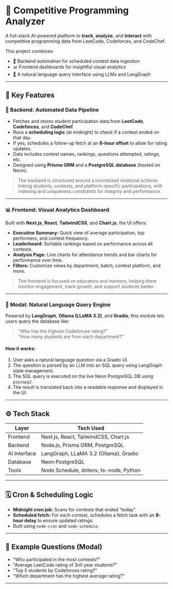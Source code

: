 # 🧠 Competitive Programming Analyzer

A full-stack AI-powered platform to **track**, **analyze**, and **interact** with competitive programming data from LeetCode, Codeforces, and CodeChef.

This project combines:
- 🔁 Backend automation for scheduled contest data ingestion
- 📊 Frontend dashboards for insightful visual analytics
- 🧠 A natural language query interface using LLMs and LangGraph

---

## 🚀 Key Features

### 🧩 Backend: Automated Data Pipeline
- Fetches and stores student participation data from **LeetCode**, **Codeforces**, and **CodeChef**.
- Runs a **scheduling logic** (at midnight) to check if a contest ended on that day.
- If yes, schedules a follow-up fetch at an **8-hour offset** to allow for rating updates.
- Data includes contest names, rankings, questions attempted, ratings, etc.
- Designed using **Prisma ORM** and a **PostgreSQL database** (hosted on Neon).

> The backend is structured around a normalized relational schema linking students, contests, and platform-specific participations, with indexing and uniqueness constraints for integrity and performance.

---

### 📊 Frontend: Visual Analytics Dashboard
Built with **Next.js**, **React**, **TailwindCSS**, and **Chart.js**, the UI offers:

- **Executive Summary:** Quick view of average participation, top performers, and contest frequency.
- **Leaderboard:** Sortable rankings based on performance across all contests.
- **Analysis Page:** Line charts for attendance trends and bar charts for performance over time.
- **Filters:** Customize views by department, batch, contest platform, and more.

> The frontend is focused on educators and mentors, helping them monitor engagement, track growth, and support students better.

---

### 🤖 Modal: Natural Language Query Engine
Powered by **LangGraph**, **Ollama (LLaMA 3.2)**, and **Gradio**, this module lets users query the database like:

> “Who has the highest Codeforces rating?”  
> “How many students are from each department?”

#### How it works:
1. User asks a natural language question via a Gradio UI.
2. The question is parsed by an LLM into an SQL query using LangGraph state management.
3. The SQL query is executed on the live Neon PostgreSQL DB using `psycopg2`.
4. The result is translated back into a readable response and displayed in the UI.

---

## ⚙️ Tech Stack

| Layer        | Tech Used                                   |
|--------------|---------------------------------------------|
| Frontend     | Next.js, React, TailwindCSS, Chart.js       |
| Backend      | Node.js, Prisma ORM, PostgreSQL             |
| AI Interface | LangGraph, LLaMA 3.2 (Ollama), Gradio       |
| Database     | Neon PostgreSQL                             |
| Tools        | Node Schedule, dotenv, ts-node, Python      |

---

## 🗓️ Cron & Scheduling Logic

- **Midnight cron job:** Scans for contests that ended "today".
- **Scheduled fetch:** For each contest, schedules a fetch task with an **8-hour delay** to ensure updated ratings.
- Built using `node-cron` and `node-schedule`.

---

## 🧪 Example Questions (Modal)

- "Who participated in the most contests?"
- "Average LeetCode rating of 3rd-year students?"
- "Top 5 students by Codeforces rating?"
- "Which department has the highest average rating?"

---
